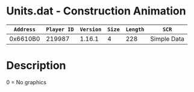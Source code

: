 # Units.dat - Construction Animation

| `Address` | `Player ID` | `Version` | `Size` | `Length` | `SCR` |
| ---------- | ----------- | --------- | ------ | -------- | ---- |
| 0x6610B0 | 219987 | 1.16.1 | 4 | 228 | Simple Data |

# Description

0 = No graphics